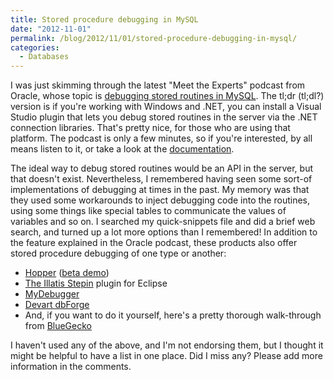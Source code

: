```yaml
---
title: Stored procedure debugging in MySQL
date: "2012-11-01"
permalink: /blog/2012/11/01/stored-procedure-debugging-in-mysql/
categories:
  - Databases
---
```

I was just skimming through the latest "Meet the Experts" podcast from Oracle, whose topic is [debugging stored routines in MySQL][1]. The tl;dr (tl;dl?) version is if you're working with Windows and .NET, you can install a Visual Studio plugin that lets you debug stored routines in the server via the .NET connection libraries. That's pretty nice, for those who are using that platform. The podcast is only a few minutes, so if you're interested, by all means listen to it, or take a look at the [documentation][2].

The ideal way to debug stored routines would be an API in the server, but that doesn't exist. Nevertheless, I remembered having seen some sort-of implementations of debugging at times in the past. My memory was that they used some workarounds to inject debugging code into the routines, using some things like special tables to communicate the values of variables and so on. I searched my quick-snippets file and did a brief web search, and turned up a lot more options than I remembered! In addition to the feature explained in the Oracle podcast, these products also offer stored procedure debugging of one type or another:

*   [Hopper][3] ([beta demo][4])
*   [The Illatis Stepin][5] plugin for Eclipse
*   [MyDebugger][6]
*   [Devart dbForge][7]
*   And, if you want to do it yourself, here's a pretty thorough walk-through from [BlueGecko][8]

I haven't used any of the above, and I'm not endorsing them, but I thought it might be helpful to have a list in one place. Did I miss any? Please add more information in the comments.

 [1]: http://sqlhjalp.blogspot.com/2012/11/debugging-stored-routines-in-mysql.html
 [2]: http://dev.mysql.com/doc/refman/5.5/en/connector-net-visual-studio-debugger.html
 [3]: http://www.upscene.com/products.hopper.index.php
 [4]: http://www.upscene.com/products/hopper/demos/hopper_mysql_beta1.htm
 [5]: http://marketplace.eclipse.org/content/illatis-stepin-debugger-mysql-procedures
 [6]: http://mydebugger.com/
 [7]: http://www.devart.com/dbforge/mysql/studio/demostutorials/debugging.html#debugging
 [8]: http://www.bluegecko.net/mysql/debugging-stored-procedures/
